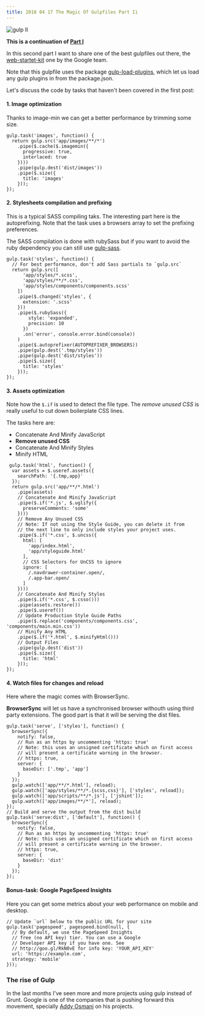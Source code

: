 ```yaml
---
title: 2018 04 17 The Magic Of Gulpfiles Part Ii
---
```


![gulp II](http://cl.ly/image/3o1b0P0a2S0z/gulp2.png)

**This is a continuation of [Part I](http://thewebistheplatform.com/magic-gulpfiles-part-1/)**

In this second part I want to share one of the best gulpfiles out there, the [web-startet-kit](http://github.com/google/web-starter-kit) one by the Google team.

Note that this gulpfile uses the package [gulp-load-plugins](https://www.npmjs.org/package/gulp-load-plugins), which let us load any gulp plugins in from the package.json.

Let's discuss the code by tasks that haven't been covered in the first post:

#### 1. Image optimization
Thanks to image-min we can get a better performance by trimming some size.

```language-javascript
gulp.task('images', function() {
  return gulp.src('app/images/**/*')
    .pipe($.cache($.imagemin({
      progressive: true,
      interlaced: true
    })))
    .pipe(gulp.dest('dist/images'))
    .pipe($.size({
      title: 'images'
    }));
});
```

#### 2. Stylesheets compilation and prefixing

This is a typical SASS compiling taks. The interesting part here is the autoprefixing. Note that the task uses a browsers array to set the prefixing preferences.

The SASS compilation is done with rubySass but if you want to avoid the ruby dependency you can still use [gulp-sass](http://https://www.npmjs.org/package/gulp-sass).

```language-javascript
gulp.task('styles', function() {
  // For best performance, don't add Sass partials to `gulp.src`
  return gulp.src([
      'app/styles/*.scss',
      'app/styles/**/*.css',
      'app/styles/components/components.scss'
    ])
    .pipe($.changed('styles', {
      extension: '.scss'
    }))
    .pipe($.rubySass({
        style: 'expanded',
        precision: 10
      })
      .on('error', console.error.bind(console))
    )
    .pipe($.autoprefixer(AUTOPREFIXER_BROWSERS))
    .pipe(gulp.dest('.tmp/styles'))
    .pipe(gulp.dest('dist/styles'))
    .pipe($.size({
      title: 'styles'
    }));
});
```

#### 3. Assets optimization
Note how the ```$.if``` is used to detect the file type. The *remove unused CSS* is really useful to cut down boilerplate CSS lines.

The tasks here are:

 - Concatenate And Minify JavaScript
 - **Remove unused CSS**
 - Concatenate And Minify Styles
 - Minify HTML


```language-javascript
 gulp.task('html', function() {
  var assets = $.useref.assets({
    searchPath: '{.tmp,app}'
  });
  return gulp.src('app/**/*.html')
    .pipe(assets)
    // Concatenate And Minify JavaScript
    .pipe($.if('*.js', $.uglify({
      preserveComments: 'some'
    })))
    // Remove Any Unused CSS
    // Note: If not using the Style Guide, you can delete it from
    // the next line to only include styles your project uses.
    .pipe($.if('*.css', $.uncss({
      html: [
        'app/index.html',
        'app/styleguide.html'
      ],
      // CSS Selectors for UnCSS to ignore
      ignore: [
        /.navdrawer-container.open/,
        /.app-bar.open/
      ]
    })))
    // Concatenate And Minify Styles
    .pipe($.if('*.css', $.csso()))
    .pipe(assets.restore())
    .pipe($.useref())
    // Update Production Style Guide Paths
    .pipe($.replace('components/components.css', 'components/main.min.css'))
    // Minify Any HTML
    .pipe($.if('*.html', $.minifyHtml()))
    // Output Files
    .pipe(gulp.dest('dist'))
    .pipe($.size({
      title: 'html'
    }));
});
```

#### 4. Watch files for changes and reload
Here where the magic comes with BrowserSync.

**BrowserSync** will let us have a synchronised browser withouth using third party extensions. The good part is that it will be serving the dist files.

```language-javascript
gulp.task('serve', ['styles'], function() {
  browserSync({
    notify: false,
    // Run as an https by uncommenting 'https: true'
    // Note: this uses an unsigned certificate which on first access
    // will present a certificate warning in the browser.
    // https: true,
    server: {
      baseDir: ['.tmp', 'app']
    }
  });
  gulp.watch(['app/**/*.html'], reload);
  gulp.watch(['app/styles/**/*.{scss,css}'], ['styles', reload]);
  gulp.watch(['app/scripts/**/*.js'], ['jshint']);
  gulp.watch(['app/images/**/*'], reload);
});
// Build and serve the output from the dist build
gulp.task('serve:dist', ['default'], function() {
  browserSync({
    notify: false,
    // Run as an https by uncommenting 'https: true'
    // Note: this uses an unsigned certificate which on first access
    // will present a certificate warning in the browser.
    // https: true,
    server: {
      baseDir: 'dist'
    }
  });
});
```

#### Bonus-task: Google PageSpeed Insights
Here you can get some metrics about your web performance on mobile and desktop.

```language-javascript
// Update `url` below to the public URL for your site
gulp.task('pagespeed', pagespeed.bind(null, {
  // By default, we use the PageSpeed Insights
  // free (no API key) tier. You can use a Google
  // Developer API key if you have one. See
  // http://goo.gl/RkN0vE for info key: 'YOUR_API_KEY'
  url: 'https://example.com',
  strategy: 'mobile'
}));
```

### The rise of Gulp

In the last months I've seen more and more projects using gulp instead of Grunt. Google is one of the companies that is pushing forward this movement, specially [Addy Osmani](https://github.com/addyosmani) on his projects.
